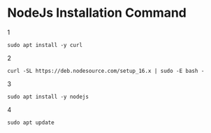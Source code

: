 # NodeJs Installation Command
1
```
sudo apt install -y curl
```
2
```
curl -SL https://deb.nodesource.com/setup_16.x | sudo -E bash -
```
3
```
sudo apt install -y nodejs
```
4
```
sudo apt update
```
